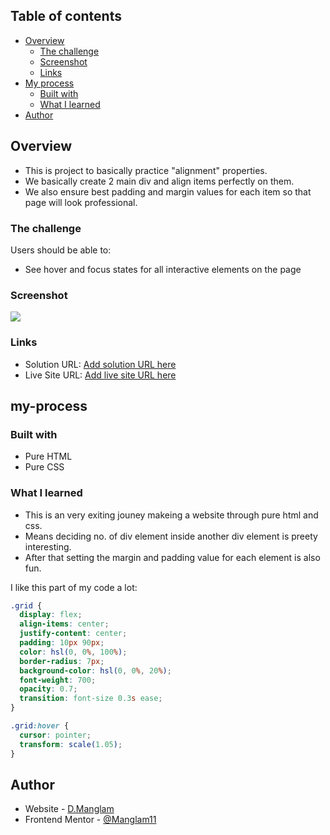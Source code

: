 ## Table of contents

- [Overview](#overview)
  - [The challenge](#the-challenge)
  - [Screenshot](#screenshot)
  - [Links](#links)
- [My process](#my-process)
  - [Built with](#built-with)
  - [What I learned](#what-i-learned)
- [Author](#author)

## Overview

- This is project to basically practice "alignment" properties.
- We basically create 2 main div and align items perfectly on them.
- We also ensure best padding and margin values for each item so that page will look professional.

### The challenge

Users should be able to:

- See hover and focus states for all interactive elements on the page

### Screenshot

![](./design/scl_screenshot.png)

### Links

- Solution URL: [Add solution URL here](https://github.com/Manglam11/social_link_profile.git)
- Live Site URL: [Add live site URL here](https://manglam11.github.io/social_link_profile/)

## my-process

### Built with

- Pure HTML
- Pure CSS

### What I learned

- This is an very exiting jouney makeing a website through pure html and css.
- Means deciding no. of div element inside another div element is preety interesting.
- After that setting the margin and padding value for each element is also fun.

I like this part of my code a lot:

```css
.grid {
  display: flex;
  align-items: center;
  justify-content: center;
  padding: 10px 90px;
  color: hsl(0, 0%, 100%);
  border-radius: 7px;
  background-color: hsl(0, 0%, 20%);
  font-weight: 700;
  opacity: 0.7;
  transition: font-size 0.3s ease;
}

.grid:hover {
  cursor: pointer;
  transform: scale(1.05);
}
```

## Author

- Website - [D.Manglam](https://manglam11.github.io/social_link_profile/)
- Frontend Mentor - [@Manglam11](https://www.frontendmentor.io/profile/yourusername)
